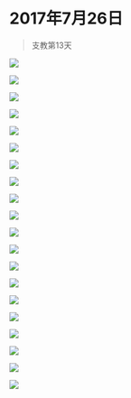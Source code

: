<script src="../../../js/lazysize.min.js"></script>
<script src="../../../js/head.js"></script>
<link href="../../../css/style.css" rel="stylesheet" >

# 2017年7月26日

> 支教第13天

![](https://yumiao-static.oss-cn-beijing.aliyuncs.com/image/2017/07/26/IMG_0872.PNG?x-oss-process=style/small)

![](https://yumiao-static.oss-cn-beijing.aliyuncs.com/image/2017/07/26/IMG_0873.JPG?x-oss-process=style/small)

![](https://yumiao-static.oss-cn-beijing.aliyuncs.com/image/2017/07/26/IMG_0874.JPG?x-oss-process=style/small)

![](https://yumiao-static.oss-cn-beijing.aliyuncs.com/image/2017/07/26/IMG_0875.PNG?x-oss-process=style/small)

![](https://yumiao-static.oss-cn-beijing.aliyuncs.com/image/2017/07/26/IMG_0876.JPG?x-oss-process=style/small)

![](https://yumiao-static.oss-cn-beijing.aliyuncs.com/image/2017/07/26/IMG_0877.JPG?x-oss-process=style/small)

![](https://yumiao-static.oss-cn-beijing.aliyuncs.com/image/2017/07/26/IMG_0878.JPG?x-oss-process=style/small)

![](https://yumiao-static.oss-cn-beijing.aliyuncs.com/image/2017/07/26/IMG_0879.JPG?x-oss-process=style/small)

![](https://yumiao-static.oss-cn-beijing.aliyuncs.com/image/2017/07/26/IMG_0880.JPG?x-oss-process=style/small)

![](https://yumiao-static.oss-cn-beijing.aliyuncs.com/image/2017/07/26/IMG_0881.JPG?x-oss-process=style/small)

![](https://yumiao-static.oss-cn-beijing.aliyuncs.com/image/2017/07/26/IMG_0882.JPG?x-oss-process=style/small)

![](https://yumiao-static.oss-cn-beijing.aliyuncs.com/image/2017/07/26/IMG_0883.JPG?x-oss-process=style/small)

![](https://yumiao-static.oss-cn-beijing.aliyuncs.com/image/2017/07/26/IMG_0884.JPG?x-oss-process=style/small)

![](https://yumiao-static.oss-cn-beijing.aliyuncs.com/image/2017/07/26/IMG_0885.JPG?x-oss-process=style/small)

![](https://yumiao-static.oss-cn-beijing.aliyuncs.com/image/2017/07/26/IMG_0886.JPG?x-oss-process=style/small)

![](https://yumiao-static.oss-cn-beijing.aliyuncs.com/image/2017/07/26/IMG_0887.JPG?x-oss-process=style/small)

![](https://yumiao-static.oss-cn-beijing.aliyuncs.com/image/2017/07/26/IMG_0888.JPG?x-oss-process=style/small)

![](https://yumiao-static.oss-cn-beijing.aliyuncs.com/image/2017/07/26/IMG_0889.JPG?x-oss-process=style/small)

![](https://yumiao-static.oss-cn-beijing.aliyuncs.com/image/2017/07/26/IMG_0890.JPG?x-oss-process=style/small)

![](https://yumiao-static.oss-cn-beijing.aliyuncs.com/image/2017/07/26/IMG_0891.PNG?x-oss-process=style/small)

<script src="../../../js/x-oss-process.js"></script>
